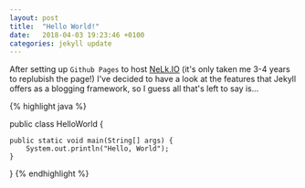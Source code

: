 ```yaml
---
layout: post
title:  "Hello World!"
date:   2018-04-03 19:23:46 +0100
categories: jekyll update
---
```

After setting up `Github Pages` to host [NeLk.IO][nelk-io] (it's only taken me 3-4 years to replubish the page!) I've decided to have a look at the features that Jekyll offers as a blogging framework, so I guess all that's left to say is...

{% highlight java %}

public class HelloWorld {

    public static void main(String[] args) {
        System.out.println("Hello, World");
    }

}
{% endhighlight %}

[nelk-io]: http://nelk.io

